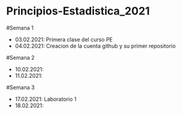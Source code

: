 # Principios-Estadistica_2021

#Semana 1
+ 03.02.2021: Primera clase del curso  PE
+ 04.02.2021:  Creacion  de la cuenta github y su primer repositorio

#Semana 2 
+ 10.02.2021:
+ 11.02.2021:

#Semana 3
+ 17.02.2021: Laboratorio 1
+  18.02.2021:
